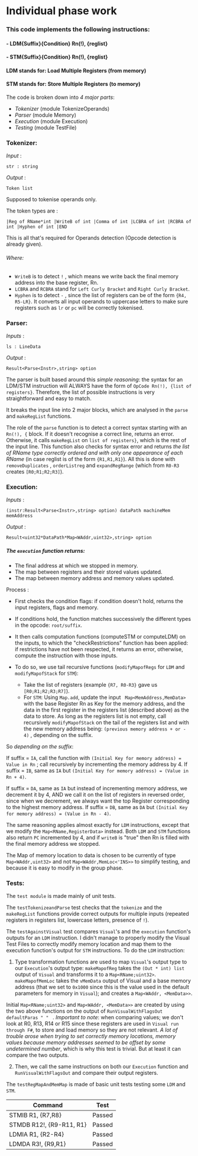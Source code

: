 # Individual phase work

### This code implements the following instructions:
#### - LDM{Suffix}{Condition} Rn(!), {reglist}
#### - STM{Suffix}{Condition} Rn(!), {reglist}
#### LDM stands for: Load Multiple Registers (from memory)
#### STM stands for: Store Multiple Registers (to memory)





The code is broken down into _4 major parts_:
- _Tokenizer_ (module TokenizeOperands)
- _Parser_ (module Memory)
- _Execution_ (module Execution)
- _Testing_ (module TestFile)


### Tokenizer: 
_Input_ : 
```F#
str : string
```
_Output_ : 
```F#
Token list
```

Supposed to tokenise operands only.

The token types are : 
```F#
|Reg of RName*int |WriteB of int |Comma of int |LCBRA of int |RCBRA of int |Hyphen of int |END
```
This is all that's required for Operands detection (Opcode detection is already given).

###### Where: 
- ```WriteB``` is to detect ```!``` , which means we write back the final memory address into the base register, Rn.
- ```LCBRA``` and ```RCBRA``` stand for ```Left Curly Bracket``` and ```Right Curly Bracket```.
- ```Hyphen``` is to detect ``` - ``` , since the list of registers can be of the form ``` {R4, R5-LR} ```.
It converts all input operands to uppercase letters to make sure registers such as ```lr``` or ```pc``` will be correctly tokenised.


### Parser:

_Inputs_ : 
```F#
ls : LineData
```
_Output_ : 
```F#
Result<Parse<Instr>,string> option
```

The parser is built based around this _simple reasoning_: the syntax for an LDM/STM instruction will ALWAYS have the form of ```OpCode Rn(!), {list of registers}```. Therefore, the list of possible instructions is very straightforward and easy to match. 

It breaks the input line into 2 major blocks, which are analysed in the ```parse``` and ```makeRegList``` functions.

The role of the ```parse``` function is to detect a correct syntax starting with an ```Rn(!), {``` block. If it doesn't recognise a correct line, returns an error. Otherwise, it calls ```makeRegList``` on 
```list of registers}```, which is the rest of the input line. This function also checks for syntax error and returns _the list of RName type correctly ordered and with only one appearance of each RName_ (in case reglist is of the form  ```{R1,R1,R1}```). 
All this is done with ```removeDuplicates``` , ```orderListreg``` and ```expandRegRange``` (which from ```R0-R3``` creates ```[R0;R1;R2;R3]```).


### Execution:
_Inputs_ : 
```F#
(instr:Result<Parse<Instr>,string> option) dataPath machineMem memAddress 
```
_Output_ : 
```F#
Result<uint32*DataPath*Map<WAddr,uint32>,string> option
```

##### The ```execution``` function returns:

- The final address at which we stopped in memory.
- The map between registers and their stored values updated.
- The map between memory address and memory values updated.

Process :
- First checks the condition flags: if condition doesn't hold, returns the input registers, flags and memory.
- If conditions hold, the function matches successively the different types in the opcode: ```root/suffix```.
- It then calls computation functions (computeSTM or computeLDM) on the inputs, to which the "checkRestrictions" function has been applied: if restrictions have not been respected, it returns an error, otherwise, compute the instruction with those inputs.

- To do so, we use tail recursive functions (```modifyMapofRegs``` for ```LDM``` and ```modifyMapofStack``` for ```STM```):
	- Take the list of registers (example ```{R7, R0-R3}``` gave us ```[R0;R1;R2;R3;R7]```).
	- For ```STM```: Using ```Map.add```, update the input ``` Map<MemAddress,MemData>``` with the base Register Rn as Key for the memory address, and the data in the first register in the registers list (described above) as the data to store. 
As long as the registers list is not empty, call recursively ```modifyMapofStack``` on the tail of the registers list and with the new memory address being:  ```(previous memory address + or - 4)``` , depending on the suffix.

So _depending on the suffix_:

If suffix = ```IA```, call the function with ```(Initial Key for memory address) = Value in Rn``` ; call recursively by incrementing the memory address by 4.
If suffix = ```IB```, same as ```IA``` but ```(Initial Key for memory address) = (Value in Rn + 4)```.


If suffix = ```DA```, same as ```IA``` but instead of incrementing memory address, we decrement it by 4, AND we call it on the list of registers in reversed order, since when we decrement, we always want the top Register corresponding to the highest memory address.
If suffix = ```DB```, same as ```DA``` but ```(Initial Key for memory address) = (Value in Rn - 4)```.

The same reasoning applies almost exactly for ```LDM``` instructions, except that we modify the ```Map<RName,RegisterData>``` instead.
Both ```LDM``` and ```STM``` functions also return ```PC``` incremented by 4, and if ```writeB``` is "true" then Rn is filled with the final memory address we stopped.

The Map of memory location to data is chosen to be currently of type ``` Map<WAddr,uint32> ``` and not ``` Map<WAddr,MemLoc<'INS>> ``` to simplify testing, and because it is easy to modify in the group phase.




### Tests:

The ```test module``` is made mainly of unit tests. 

The ```testTokenizeandParse``` test checks that the ```tokenize``` and the ```makeRegList``` functions provide correct outputs for multiple inputs (repeated registers in registers list, lowercase letters, presence of ```!```).

The ```testAgainstVisual``` test compares ```Visual```'s and the ```execution``` function's outputs for an ```LDM``` instruction. I didn't manage to properly modify the Visual Test Files to correctly modify memory location and map them to the execution function's output for ```STM``` instructions. 
To do the ```LDM``` instruction: 
1) Type transformation functions are used to map ```Visual```'s output type to our ```Execution```'s output type: 
```makeMapofReg``` takes the ```(Out * int) list``` output of ```Visual``` and transforms it to a ```Map<RName;uint32>```.
```makeMapofMemLoc``` takes the ```vMemData``` output of Visual and a base memory address (that we set to ```0x1000``` since this is the value used in the default parameters for memory in ```Visual```); 
and creates a  ```Map<WAddr, <MemData>>```. 

Initial ```Map<RName;uint32>``` and ```Map<WAddr, <MemData>>``` are created by using the two above functions on the output of ```RunVisualWithFlagsOut defaultParas " " ``` .
_Important to note_: when comparing values; we don't look at R0, R13, R14 or R15 since these registers are used in ```Visual run through F#```, to store and load memory so they are not relevant.
_A lot of trouble arose when trying to set correctly memory locations, memory values because memory addresses seemed to be offset by some undetermined number_, which is why this test is trivial. But at least it can compare the two outputs.

2) Then, we call the same instructions on both our ```Execution``` function and ```RunVisualWithFlagsOut``` and compare their output registers.

The ```testRegMapAndMemMap``` is made of basic unit tests testing some ```LDM``` and ```STM```.

|   Command                 | Test
| --------------------------|---------
| STMIB R1, {R7,R8}         | Passed
| STMDB R12!, {R9-R11, R1}  | Passed
| LDMIA R1, {R2-R4}         | Passed
| LDMDA R3!, {R9,R1}        | Passed
























